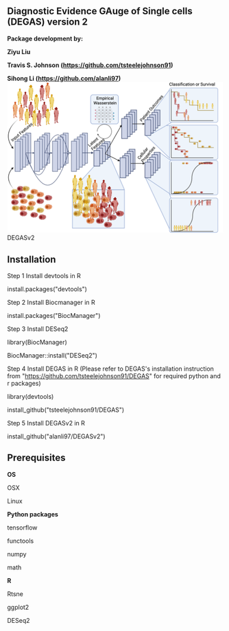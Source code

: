 ## Diagnostic Evidence GAuge of Single cells (DEGAS) version 2

**Package development by:**

**Ziyu Liu**

**Travis S. Johnson (https://github.com/tsteelejohnson91)**

**Sihong Li (https://github.com/alanli97)**
![DEGASv2 Figure 1-2](figures/DEGASv2_fig1-2.png)
DEGASv2

## **Installation**

Step 1 Install devtools in R

install.packages("devtools")

Step 2 Install Biocmanager in R

install.packages("BiocManager")

Step 3 Install DESeq2

library(BiocManager)

BiocManager::install("DESeq2")

Step 4 Install DEGAS in R (Please refer to DEGAS's installation instruction from "https://github.com/tsteelejohnson91/DEGAS" for required python and r packages)

library(devtools)

install_github("tsteelejohnson91/DEGAS")

Step 5 Install DEGASv2 in R

install_github("alanli97/DEGASv2")

## **Prerequisites**

**OS**

OSX

Linux

**Python packages**

tensorflow

functools

numpy

math

**R**

Rtsne

ggplot2

DESeq2
